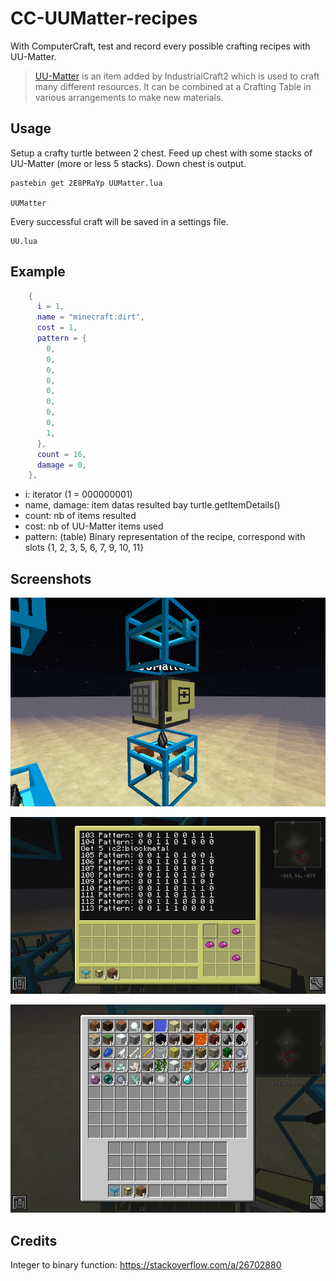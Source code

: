 # CC-UUMatter-recipes
With ComputerCraft, test and record every possible crafting recipes with UU-Matter.

> [UU-Matter](https://ftbwiki.org/UU-Matter_(IndustrialCraft_2)) is an item added by IndustrialCraft2 which is used to craft many different resources. It can be combined at a Crafting Table in various arrangements to make new materials. 

## Usage
Setup a crafty turtle between 2 chest. Feed up chest with some stacks of UU-Matter (more or less 5 stacks). Down chest is output.

```
pastebin get 2E8PRaYp UUMatter.lua

UUMatter
```

Every successful craft will be saved in a settings file.
```
UU.lua
```

## Example
```lua
    {
      i = 1,
      name = "minecraft:dirt",
      cost = 1,
      pattern = {
        0,
        0,
        0,
        0,
        0,
        0,
        0,
        0,
        1,
      },
      count = 16,
      damage = 0,
    },
```
  - i: iterator (1 = 000000001)
  - name, damage: item datas resulted bay turtle.getItemDetails()
  - count: nb of items resulted
  - cost: nb of UU-Matter items used
  - pattern: (table) Binary representation of the recipe, correspond with slots {1, 2, 3, 5, 6, 7, 9, 10, 11}

## Screenshots
![Setup](https://raw.githubusercontent.com/absolument/CC-UUMatter-recipes/master/screenshots/2019-07-22_23.43.19.png)

![Screenshot](https://raw.githubusercontent.com/absolument/CC-UUMatter-recipes/master/screenshots/2019-07-22_23.42.32.png)

![Result](https://raw.githubusercontent.com/absolument/CC-UUMatter-recipes/master/screenshots/2019-07-22_23.42.50.png)

## Credits
Integer to binary function: https://stackoverflow.com/a/26702880
